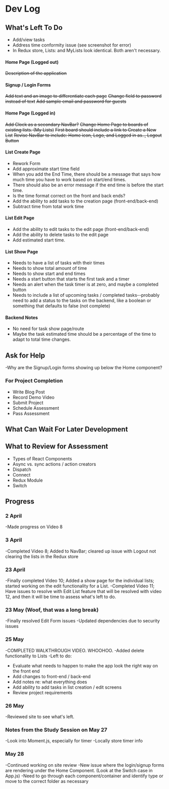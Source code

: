 # Dev Log

## What's Left To Do
* Add/view tasks
* Address time conformity issue (see screenshot for error)
* In Redux store, Lists: and MyLists look identical. Both aren't necessary.

#### Home Page (Logged out)
~~Description of the application~~

#### Signup / Login Forms
~~Add text and an image to differentiate each page~~
~~Change field to password instead of text~~
~~Add sample email and password for guests~~

#### Home Page (Logged in)
~~Add Clock as a secondary NavBar?~~
~~Change Home Page to boards of existing lists. (My Lists)~~
~~First board should include a link to Create a New List~~
~~Revise NavBar to include: Home icon, Logo, and Logged in as.., Logout Button~~

#### List Create Page
* Rework Form
* Add approximate start time field
* When you add the End Time, there should be a message that says how much time you have to work based on start/end times.
* There should also be an error message if the end time is before the start time.
* Is the time format correct on the front and back ends?
* Add the ability to add tasks to the creation page (front-end/back-end)
* Subtract time from total work time

#### List Edit Page
* Add the ability to edit tasks to the edit page (front-end/back-end)
* Add the ability to delete tasks to the edit page
* Add estimated start time.

#### List Show Page
* Needs to have a list of tasks with their times
* Needs to show total amount of time
* Needs to show start and end times
* Needs a start button that starts the first task and a timer
* Needs an alert when the task timer is at zero, and maybe a completed button
* Needs to include a list of upcoming tasks / completed tasks--probably need to add a status to the tasks on the backend, like a boolean or something that defaults to false (not complete)

#### Backend Notes
* No need for task show page/route
* Maybe the task estimated time should be a percentage of the time to adapt to total time changes.

## Ask for Help
-Why are the Signup/Login forms showing up below the Home component?

### For Project Completion
* Write Blog Post
* Record Demo Video
* Submit Project
* Schedule Assessment
* Pass Assessment

## What Can Wait For Later Development


## What to Review for Assessment
* Types of React Components
* Async vs. sync actions / action creators
* Dispatch
* Connect
* Redux Module
* Switch

## Progress
### 2 April
-Made progress on Video 8

### 3 April
-Completed Video 8; Added to NavBar; cleared up issue with Logout not clearing the lists in the Redux store

### 23 April
-Finally completed Video 10; Added a show page for the individual lists; started working on the edit functionality for a List.
-Completed Video 11; Have issues to resolve with Edit List feature that will be resolved with video 12, and then it will be time to assess what's left to do.

### 23 May (Woof, that was a long break)
-Finally resolved Edit Form issues
-Updated dependencies due to security issues

### 25 May
-COMPLETED WALKTHROUGH VIDEO. WHOOHOO.
-Added delete functionality to Lists
-Left to do:
* Evaluate what needs to happen to make the app look the right way on the front end
* Add changes to front-end / back-end
* Add notes re: what everything does
* Add ability to add tasks in list creation / edit screens
* Review project requirements

### 26 May
-Reviewed site to see what's left.

### Notes from the Study Session on May 27
-Look into Moment.js, especially for timer
-Locally store timer info

### May 28
-Continued working on site review
-New issue where the login/signup forms are rendering under the Home Component. (Look at the Switch case in App.js)
-Need to go through each component/container and identify type or move to the correct folder as necessary
